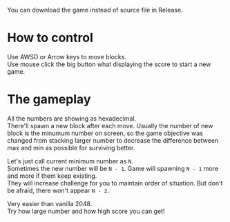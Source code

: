 You can download the game instead of source file in Release.

# How to control
Use AWSD or Arrow keys to move blocks.  
Use mouse click the big button what displaying the score to start a new game.

# The gameplay
All the numbers are showing as hexadecimal.  
There'll spawn a new block after each move. Usually the number of new block is the minumum number on screen, so the game objective was changed from stacking larger number to decrease the difference between max and min as possible for surviving better.  
  
Let's just call current minimum number as `N`.  
Sometimes the new number will be `N - 1`. Game will spawning `N - 1` more and more if them keep existing.  
They will increase challenge for you to maintain order of situation. But don't be afraid, there won't appear `N - 2`.  
  
Very easier than vanilla 2048.  
Try how large number and how high score you can get!  

